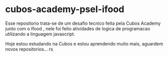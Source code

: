 # cubos-academy-psel-ifood

Esse repositorio trata-se de um desafio tecnico feita pela Cubos Academy junto com o Ifood , 
nele foi feito atividades de logica de programacao utilizando a linguagem javascript.

Hoje estou estudando na Cubos e estou aprendendo muito mais, aguardem novos repositorios... rs 
